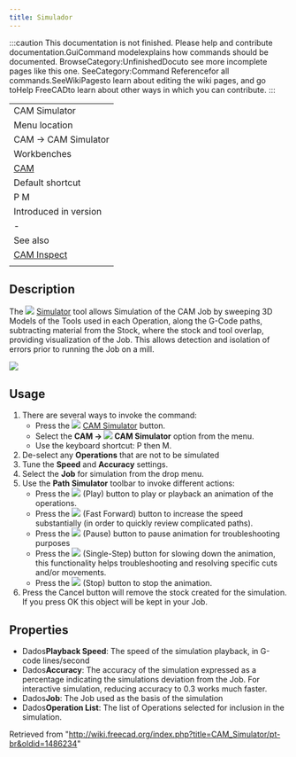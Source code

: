 ```yaml
---
title: Simulador
---
```

:::caution
This documentation is not finished. Please help and contribute documentation.GuiCommand modelexplains how commands should be documented. BrowseCategory:UnfinishedDocuto see more incomplete pages like this one. SeeCategory:Command Referencefor all commands.SeeWikiPagesto learn about editing the wiki pages, and go toHelp FreeCADto learn about other ways in which you can contribute.
:::

|  |
| --- |
| CAM Simulator |
| Menu location |
| CAM → CAM Simulator |
| Workbenches |
| [CAM](/CAM_Workbench "CAM Workbench") |
| Default shortcut |
| P M |
| Introduced in version |
| - |
| See also |
| [CAM Inspect](/CAM_Inspect "CAM Inspect") |
|  |

## Description

The ![](/images/CAM_Simulator.svg) [Simulator](/CAM_Simulator "CAM Simulator") tool allows Simulation of the CAM Job by sweeping 3D Models of the Tools used in each Operation, along the G-Code paths, subtracting material from the Stock, where the stock and tool overlap, providing visualization of the Job. This allows detection and isolation of errors prior to running the Job on a mill.

![](/images/Path-Simulation.gif)

## Usage

1. There are several ways to invoke the command:
   * Press the ![](/images/CAM_Simulator.svg) [CAM Simulator](/CAM_Simulator "CAM Simulator") button.
   * Select the **CAM → ![](/images/CAM_Simulator.svg) CAM Simulator** option from the menu.
   * Use the keyboard shortcut: P then M.
2. De-select any **Operations** that are not to be simulated
3. Tune the **Speed** and **Accuracy** settings.
4. Select the **Job** for simulation from the drop menu.
5. Use the **Path Simulator** toolbar to invoke different actions:
   * Press the ![](/images/CAM_BPlay.svg) (Play) button to play or playback an animation of the operations.
   * Press the ![](/images/CAM_BFastForward.svg) (Fast Forward) button to increase the speed substantially (in order to quickly review complicated paths).
   * Press the ![](/images/CAM_BPause.svg) (Pause) button to pause animation for troubleshooting purposes
   * Press the ![](/images/CAM_BStep.svg) (Single-Step) button for slowing down the animation, this functionality helps troubleshooting and resolving specific cuts and/or movements.
   * Press the ![](/images/CAM_BStop.svg) (Stop) button to stop the animation.
6. Press the Cancel button will remove the stock created for the simulation. If you press OK this object will be kept in your Job.

## Properties

* Dados**Playback Speed**: The speed of the simulation playback, in G-code lines/second
* Dados**Accuracy**: The accuracy of the simulation expressed as a percentage indicating the simulations deviation from the Job. For interactive simulation, reducing accuracy to 0.3 works much faster.
* Dados**Job**: The Job used as the basis of the simulation
* Dados**Operation List**: The list of Operations selected for inclusion in the simulation.

Retrieved from "<http://wiki.freecad.org/index.php?title=CAM_Simulator/pt-br&oldid=1486234>"